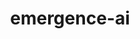 ---
layout: page
title: emergence-ai
description: Using historical patient flow data from the emergency room to predict wait-times, patient-inflow, and optimize staffing.
importance: 6
category: software
redirect: https://gitlab.com/emergence-ai
github: https://gitlab.com/emergence-ai
---